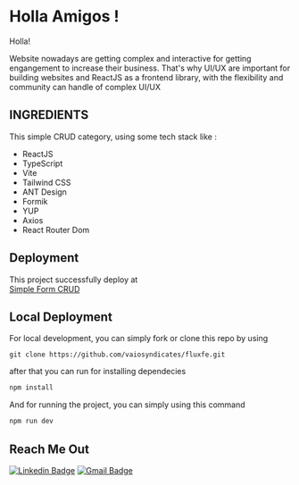 <h1 align="left">Holla Amigos !</h1>

Holla!

Website nowadays are getting complex and interactive for getting engangement to increase their business. That's why UI/UX are important for building websites and ReactJS as a frontend library, with the flexibility and community can handle of complex UI/UX
## INGREDIENTS
This simple CRUD category, using some tech stack like :

- ReactJS
- TypeScript
- Vite
- Tailwind CSS
- ANT Design
- Formik
- YUP
- Axios
- React Router Dom
  

## Deployment
This project successfully deploy at <br>
[Simple Form CRUD](https://jolly-strudel-7875db.netlify.app/)

## Local Deployment

For local development, you can simply fork or clone this repo by using
```terminal
git clone https://github.com/vaiosyndicates/fluxfe.git
```

after that you can run for installing dependecies
```js
npm install
```
And for running the project, you can simply using this command
```js
npm run dev
```

## Reach Me Out

[![Linkedin Badge](https://img.shields.io/badge/-Ade_Kresna_D-blue?style=flat-square&logo=Linkedin&logoColor=white)](https://www.linkedin.com/in/ade-kresna-dewantara/)
[![Gmail Badge](https://img.shields.io/badge/-kresnafti2013@gmail.com-c14438?style=flat-square&logo=Gmail&logoColor=white)](mailto:kresnafti2013@gmail.com)
